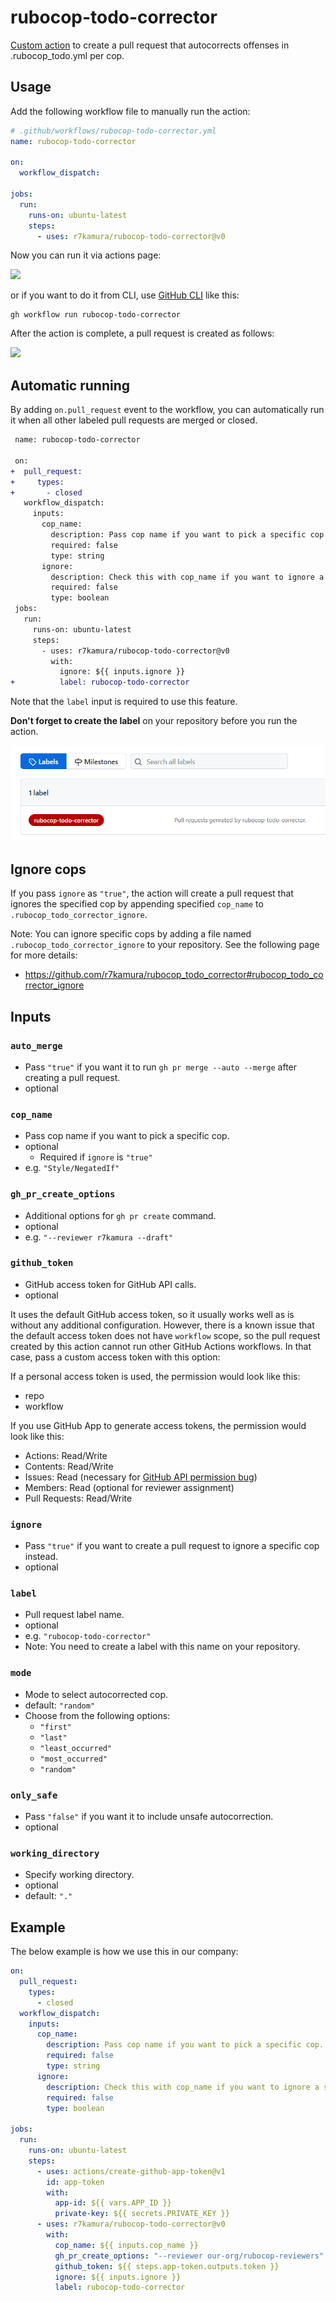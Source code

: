 # rubocop-todo-corrector

[Custom action](https://docs.github.com/en//actions/creating-actions/about-custom-actions) to create a pull request that autocorrects offenses in .rubocop_todo.yml per cop.

## Usage

Add the following workflow file to manually run the action:

```yaml
# .github/workflows/rubocop-todo-corrector.yml
name: rubocop-todo-corrector

on:
  workflow_dispatch:

jobs:
  run:
    runs-on: ubuntu-latest
    steps:
      - uses: r7kamura/rubocop-todo-corrector@v0
```

Now you can run it via actions page:

![](images/workflow.png)

or if you want to do it from CLI, use [GitHub CLI](https://cli.github.com/) like this:

```
gh workflow run rubocop-todo-corrector
```

After the action is complete, a pull request is created as follows:

![](images/pull-request.png)

## Automatic running

By adding `on.pull_request` event to the workflow, you can automatically run it when all other labeled pull requests are merged or closed.

```diff
 name: rubocop-todo-corrector

 on:
+  pull_request:
+     types:
+       - closed
   workflow_dispatch:
     inputs:
       cop_name:
         description: Pass cop name if you want to pick a specific cop.
         required: false
         type: string
       ignore:
         description: Check this with cop_name if you want to ignore a specific cop.
         required: false
         type: boolean
 jobs:
   run:
     runs-on: ubuntu-latest
     steps:
       - uses: r7kamura/rubocop-todo-corrector@v0
         with:
           ignore: ${{ inputs.ignore }}
+          label: rubocop-todo-corrector
```

Note that the `label` input is required to use this feature.

**Don't forget to create the label** on your repository before you run the action.

![label](images/label.png)

## Ignore cops

If you pass `ignore` as `"true"`, the action will create a pull request that ignores the specified cop by appending specified `cop_name` to `.rubocop_todo_corrector_ignore`.

Note: You can ignore specific cops by adding a file named `.rubocop_todo_corrector_ignore` to your repository. See the following page for more details:

- https://github.com/r7kamura/rubocop_todo_corrector#rubocop_todo_corrector_ignore

## Inputs

### `auto_merge`

- Pass `"true"` if you want it to run `gh pr merge --auto --merge` after creating a pull request.
- optional

### `cop_name`

- Pass cop name if you want to pick a specific cop.
- optional
    - Required if `ignore` is `"true"`
- e.g. `"Style/NegatedIf"`

### `gh_pr_create_options`

- Additional options for `gh pr create` command.
- optional
- e.g. `"--reviewer r7kamura --draft"`

### `github_token`

- GitHub access token for GitHub API calls.
- optional

It uses the default GitHub access token, so it usually works well as is without any additional configuration. However, there is a known issue that the default access token does not have `workflow` scope, so the pull request created by this action cannot run other GitHub Actions workflows. In that case, pass a custom access token with this option:

If a personal access token is used, the permission would look like this:

- repo
- workflow

If you use GitHub App to generate access tokens, the permission would look like this:

- Actions: Read/Write
- Contents: Read/Write
- Issues: Read (necessary for [GitHub API permission bug](https://github.com/cli/cli/issues/5986))
- Members: Read (optional for reviewer assignment)
- Pull Requests: Read/Write

### `ignore`

- Pass `"true"` if you want to create a pull request to ignore a specific cop instead.
- optional

### `label`

- Pull request label name.
- optional
- e.g. `"rubocop-todo-corrector"`
- Note: You need to create a label with this name on your repository.

### `mode`

- Mode to select autocorrected cop.
- default: `"random"`
- Choose from the following options:
  - `"first"`
  - `"last"`
  - `"least_occurred"`
  - `"most_occurred"`
  - `"random"`

### `only_safe`

- Pass `"false"` if you want it to include unsafe autocorrection.
- optional

### `working_directory`

- Specify working directory.
- optional
- default: `"."`

## Example

The below example is how we use this in our company:

```yaml
on:
  pull_request:
    types:
      - closed
  workflow_dispatch:
    inputs:
      cop_name:
        description: Pass cop name if you want to pick a specific cop.
        required: false
        type: string
      ignore:
        description: Check this with cop_name if you want to ignore a specific cop.
        required: false
        type: boolean

jobs:
  run:
    runs-on: ubuntu-latest
    steps:
      - uses: actions/create-github-app-token@v1
        id: app-token
        with:
          app-id: ${{ vars.APP_ID }}
          private-key: ${{ secrets.PRIVATE_KEY }}
      - uses: r7kamura/rubocop-todo-corrector@v0
        with:
          cop_name: ${{ inputs.cop_name }}
          gh_pr_create_options: "--reviewer our-org/rubocop-reviewers"
          github_token: ${{ steps.app-token.outputs.token }}
          ignore: ${{ inputs.ignore }}
          label: rubocop-todo-corrector
```
